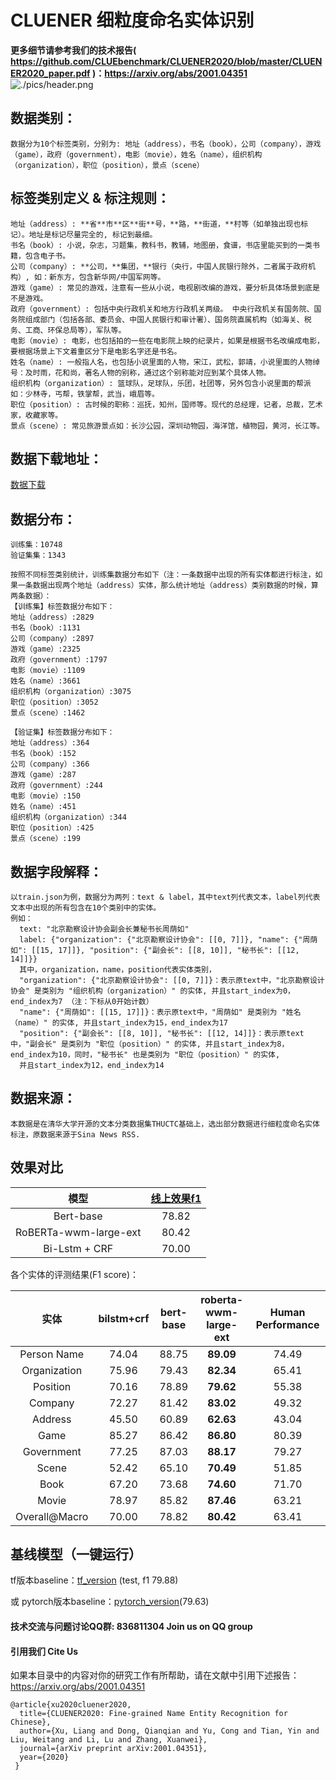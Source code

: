   # CLUENER 细粒度命名实体识别 
  
  **更多细节请参考我们的技术报告( https://github.com/CLUEbenchmark/CLUENER2020/blob/master/CLUENER2020_paper.pdf )：https://arxiv.org/abs/2001.04351**
  ![./pics/header.png](https://github.com/CLUEbenchmark/CLUENER2020/blob/master/cluener.png)

  ## 数据类别：
    数据分为10个标签类别，分别为: 地址（address），书名（book），公司（company），游戏（game），政府（government），电影（movie），姓名（name），组织机构（organization），职位（position），景点（scene）

  ## 标签类别定义 & 标注规则：
    地址（address）: **省**市**区**街**号，**路，**街道，**村等（如单独出现也标记）。地址是标记尽量完全的, 标记到最细。
    书名（book）: 小说，杂志，习题集，教科书，教辅，地图册，食谱，书店里能买到的一类书籍，包含电子书。
    公司（company）: **公司，**集团，**银行（央行，中国人民银行除外，二者属于政府机构）, 如：新东方，包含新华网/中国军网等。
    游戏（game）: 常见的游戏，注意有一些从小说，电视剧改编的游戏，要分析具体场景到底是不是游戏。
    政府（government）: 包括中央行政机关和地方行政机关两级。 中央行政机关有国务院、国务院组成部门（包括各部、委员会、中国人民银行和审计署）、国务院直属机构（如海关、税务、工商、环保总局等），军队等。
    电影（movie）: 电影，也包括拍的一些在电影院上映的纪录片，如果是根据书名改编成电影，要根据场景上下文着重区分下是电影名字还是书名。
    姓名（name）: 一般指人名，也包括小说里面的人物，宋江，武松，郭靖，小说里面的人物绰号：及时雨，花和尚，著名人物的别称，通过这个别称能对应到某个具体人物。
    组织机构（organization）: 篮球队，足球队，乐团，社团等，另外包含小说里面的帮派如：少林寺，丐帮，铁掌帮，武当，峨眉等。
    职位（position）: 古时候的职称：巡抚，知州，国师等。现代的总经理，记者，总裁，艺术家，收藏家等。
    景点（scene）: 常见旅游景点如：长沙公园，深圳动物园，海洋馆，植物园，黄河，长江等。
  
  ## 数据下载地址：
  <a href='http://www.cluebenchmark.com/introduce.html'>数据下载</a>
    
  ## 数据分布：
    训练集：10748
    验证集集：1343

    按照不同标签类别统计，训练集数据分布如下（注：一条数据中出现的所有实体都进行标注，如果一条数据出现两个地址（address）实体，那么统计地址（address）类别数据的时候，算两条数据）：
    【训练集】标签数据分布如下：
    地址（address）:2829
    书名（book）:1131
    公司（company）:2897
    游戏（game）:2325
    政府（government）:1797
    电影（movie）:1109
    姓名（name）:3661
    组织机构（organization）:3075
    职位（position）:3052
    景点（scene）:1462

    【验证集】标签数据分布如下：
    地址（address）:364
    书名（book）:152
    公司（company）:366
    游戏（game）:287
    政府（government）:244
    电影（movie）:150
    姓名（name）:451
    组织机构（organization）:344
    职位（position）:425
    景点（scene）:199


  ## 数据字段解释：
    以train.json为例，数据分为两列：text & label，其中text列代表文本，label列代表文本中出现的所有包含在10个类别中的实体。
    例如：
      text: "北京勘察设计协会副会长兼秘书长周荫如"
      label: {"organization": {"北京勘察设计协会": [[0, 7]]}, "name": {"周荫如": [[15, 17]]}, "position": {"副会长": [[8, 10]], "秘书长": [[12, 14]]}}
      其中，organization，name，position代表实体类别，
      "organization": {"北京勘察设计协会": [[0, 7]]}：表示原text中，"北京勘察设计协会" 是类别为 "组织机构（organization）" 的实体, 并且start_index为0，end_index为7 （注：下标从0开始计数）
      "name": {"周荫如": [[15, 17]]}：表示原text中，"周荫如" 是类别为 "姓名（name）" 的实体, 并且start_index为15，end_index为17
      "position": {"副会长": [[8, 10]], "秘书长": [[12, 14]]}：表示原text中，"副会长" 是类别为 "职位（position）" 的实体, 并且start_index为8，end_index为10，同时，"秘书长" 也是类别为 "职位（position）" 的实体,
      并且start_index为12，end_index为14

## 数据来源：
    本数据是在清华大学开源的文本分类数据集THUCTC基础上，选出部分数据进行细粒度命名实体标注，原数据来源于Sina News RSS.

## 效果对比

  | 模型     | <a href='https://www.cluebenchmarks.com/ner.html'>线上效果f1</a> |
|:-------------:|:-----:|
| Bert-base   |  78.82  |
| RoBERTa-wwm-large-ext | 80.42 |
| Bi-Lstm + CRF | 70.00 |

各个实体的评测结果(F1 score)：

| 实体     | bilstm+crf | bert-base | roberta-wwm-large-ext | Human Performance |
|:-------------:|:-----:|:-----:|:-----:|:-----:|
| Person Name   | 74.04 | 88.75 | **89.09** | 74.49 |
| Organization  | 75.96 | 79.43 | **82.34** | 65.41 |
| Position      | 70.16 | 78.89 | **79.62** | 55.38 |
| Company       | 72.27 | 81.42 | **83.02** | 49.32 |
| Address       | 45.50 | 60.89 | **62.63** | 43.04 |
| Game          | 85.27 | 86.42 | **86.80** | 80.39 |
| Government    | 77.25 | 87.03 | **88.17** | 79.27 |
| Scene         | 52.42 | 65.10 | **70.49** | 51.85 |
| Book          | 67.20 | 73.68 | **74.60** | 71.70 |
| Movie         | 78.97 | 85.82 | **87.46** | 63.21 |
| Overall@Macro |   70.00 | 78.82  | **80.42** | 63.41  |

## 基线模型（一键运行）

  tf版本baseline：<a href='https://github.com/CLUEbenchmark/CLUENER2020/tree/master/tf_version'>tf_version</a>
  (test, f1 79.88) 
  
  或 pytorch版本baseline：<a href='https://github.com/CLUEbenchmark/CLUENER2020/tree/master/pytorch_version'>pytorch_version</a>(79.63) 
  

#### 技术交流与问题讨论QQ群: 836811304 Join us on QQ group


#### 引用我们 Cite Us

如果本目录中的内容对你的研究工作有所帮助，请在文献中引用下述报告：https://arxiv.org/abs/2001.04351
```
@article{xu2020cluener2020,
  title={CLUENER2020: Fine-grained Name Entity Recognition for Chinese},
  author={Xu, Liang and Dong, Qianqian and Yu, Cong and Tian, Yin and Liu, Weitang and Li, Lu and Zhang, Xuanwei},
  journal={arXiv preprint arXiv:2001.04351},
  year={2020}
 }
```
